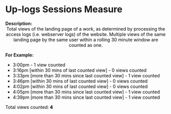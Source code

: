 <style>
@media (min-width: 980px) {
    .md-nav, .md-sidebar {
      display: none!important;
    }
}
</style>

# Up-logs Sessions Measure

<div id="value-display"></div>
<strong>Description:</strong>
<div class="tile-1" style="text-align:center; color:black">
Total views of the landing page of a work, as determined by processing the access logs (i.e. webserver logs) of the website. Multiple views of the same landing page by the same user within a rolling 30 minute window are counted as one.
</div>

<strong>

For Example:
</strong>

<div style="color:black">
    <ul>
        <li>3:00pm - 1 view counted</li>
        <li>3:16pm [within 30 mins of last counted view] - 0 views counted</li>
        <li>3:33pm [more than 30 mins since last counted view] - 1 view counted</li>
        <li>3:46pm [within 30 mins of last counted view] - 0 views counted</li>
        <li>4:02pm [within 30 mins of last counted view] - 0 views counted</li>
        <li>4:05pm [more than 30 mins since last counted view] - 1 view counted</li>
        <li>4:39pm [more than 30 mins since last counted view] - 1 view counted</li>
    </ul>
    <p>Total views counted:<strong> 4</strong></p>
</div>

<script>
document.getElementById('value-display').innerHTML = `
  <h2><strong>up-logs/sessions/v1</strong></h2></br>
  <strong>Source <span class="tooltip"><i class="fa-solid fa-circle-info"></i> <span class="tooltiptext">Not all platforms use the same parameters to measure the same thing, so it is important to differentiate the platform we are collecting data from.</span></span> :</strong> Ubiquity Press </br>
  <strong>Type <span class="tooltip"><i class="fa-solid fa-circle-info"></i> <span class="tooltiptext">Not all measures represent the same event, some platforms report the number of people who accessed a publication (e.g. users, session), others the number of times a resource was seen (e.g. views). For clarity, each of the measures described here will include its type.</span></span> :</strong> sessions</br>
  <strong>Version <span class="tooltip"><i class="fa-solid fa-circle-info"></i> <span class="tooltiptext">Data providers and/or collectors may want to modify their definition of e.g. a view or a session. In order to ensure changes in these definitions are differentiated, we use versioning.</span></span> :</strong> 1
`;
</script>
